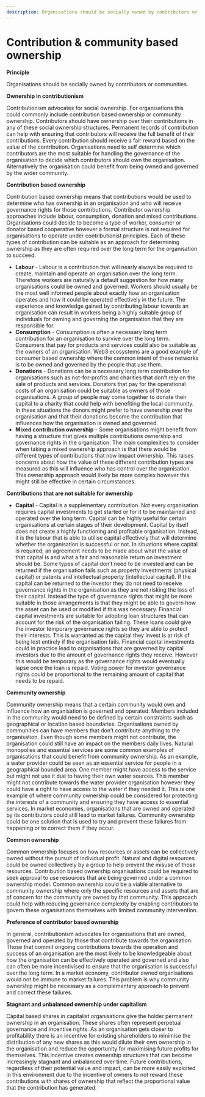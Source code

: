 ```yaml
---
description: Organisations should be socially owned by contributors or communities.
---
```


# Contribution & community based ownership

**Principle**

Organisations should be socially owned by contributors or communities.



**Ownership in contributionism**

Contributionism advocates for social ownership. For organisations this could commonly include contribution based ownership or community ownership. Contributors should have ownership over their contributions in any of these social ownership structures. Permanent records of contribution can help with ensuring that contributors will receive the full benefit of their contributions. Every contribution should receive a fair reward based on the value of the contribution. Organisations need to self determine which contributors are the most suitable for handling the governance of the organisation to decide which contributors should own the organisation. Alternatively the organisation could benefit from being owned and governed by the wider community.



**Contribution based ownership**

Contribution based ownership means that contributions would be used to determine who has ownership in an organisation and who will receive governance rights for those contributions. Contributor ownership approaches include labour, consumption, donation and mixed contributions. Organisations could decide to become a type of worker, consumer or donator based cooperative however a formal structure is not required for organisations to operate under contributionist principles. Each of these types of contribution can be suitable as an approach for determining ownership as they are often required over the long term for the organisation to succeed:

* **Labour** - Labour is a contribution that will nearly always be required to create, maintain and operate an organisation over the long term. Therefore workers are naturally a default suggestion for how many organisations could be owned and governed. Workers should usually be the most well informed people about exactly how an organisation operates and how it could be operated effectively in the future. The experience and knowledge gained by contributing labour towards an organisation can result in workers being a highly suitable group of individuals for owning and governing the organisation that they are responsible for.
* **Consumption** - Consumption is often a necessary long term contribution for an organisation to survive over the long term. Consumers that pay for products and services could also be suitable as the owners of an organisation. Web3 ecosystems are a good example of consumer based ownership where the common intent of these networks is to be owned and governed by the people that use them.
* **Donations** - Donations can be a necessary long term contribution for organisations such as not-for-profits and charities that don’t rely on the sale of products and services. Donators that pay for the operational costs of an organisation could be suitable as owners of those organisations. A group of people may come together to donate their capital to a charity that could help with benefiting the local community. In these situations the donors might prefer to have ownership over the organisation and that their donations become the contribution that influences how the organisation is owned and governed.
* **Mixed contribution ownership** - Some organisations might benefit from having a structure that gives multiple contributions ownership and governance rights in the organisation. The main complexities to consider when taking a mixed ownership approach is that there would be different types of contributions that now impact ownership. This raises concerns about how the value of these different contribution types are measured as this will influence who has control over the organisation. This ownership approach would likely be more complex however this might still be effective in certain circumstances.



**Contributions that are not suitable for ownership**

* **Capital** - Capital is a supplementary contribution. Not every organisation requires capital investments to get started or for it to be maintained and operated over the long term. Capital can be highly useful for certain organisations at certain stages of their development. Capital by itself does not create a highly functioning and profitable organisation. Instead, it is the labour that is able to utilise capital effectively that will determine whether the organisation is successful or not. In situations where capital is required, an agreement needs to be made about what the value of that capital is and what a fair and reasonable return on investment should be. Some types of capital don’t need to be invested and can be returned if the organisation fails such as property investments (physical capital) or patents and intellectual property (intellectual capital). If the capital can be returned to the investor they do not need to receive governance rights in the organisation as they are not risking the loss of their capital. Instead the type of governance rights that might be more suitable in those arrangements is that they might be able to govern how the asset can be used or modified if this was necessary. Financial capital investments are suitable for adopting loan structures that can account for the risk of the organisation failing. These loans could give the investor temporary governance rights so they are able to protect their interests. This is warranted as the capital they invest is at risk of being lost entirely if the organisation fails. Financial capital investments could in practice lead to organisations that are governed by capital investors due to the amount of governance rights they receive. However this would be temporary as the governance rights would eventually lapse once the loan is repaid. Voting power for investor governance rights could be proportional to the remaining amount of capital that needs to be repaid.



**Community ownership**

Community ownership means that a certain community would own and influence how an organisation is governed and operated. Members included in the community would need to be defined by certain constraints such as geographical or location based boundaries. Organisations owned by communities can have members that don’t contribute anything to the organisation. Even though some members might not contribute, the organisation could still have an impact on the members daily lives. Natural monopolies and essential services are some common examples of organisations that could benefit from community ownership. As an example, a water provider could be seen as an essential service for people in a geographical bounded area. One member might have access to the service but might not use it due to having their own water sources. This member might not contribute towards the water provider organisation however they could have a right to have access to the water if they needed it. This is one example of where community ownership could be considered for protecting the interests of a community and ensuring they have access to essential services. In market economies, organisations that are owned and operated by its contributors could still lead to market failures. Community ownership could be one solution that is used to try and prevent these failures from happening or to correct them if they occur.



**Common ownership**

Common ownership focuses on how resources or assets can be collectively owned without the pursuit of individual profit. Natural and digital resources could be owned collectively by a group to help prevent the misuse of those resources. Contribution based ownership organisations could be required to seek approval to use resources that are being governed under a common ownership model. Common ownership could be a viable alternative to community ownership where only the specific resources and assets that are of concern for the community are owned by that community. This approach could help with reducing governance complexity by enabling contributors to govern these organisations themselves with limited community intervention.



**Preference of contributor based ownership**

In general, contributionism advocates for organisations that are owned, governed and operated by those that contribute towards the organisation. Those that commit ongoing contributions towards the operation and success of an organisation are the most likely to be knowledgeable about how the organisation can be effectively operated and governed and also can often be more incentivised to ensure that the organisation is successful over the long term. In a market economy, contributor owned organisations would not be immune to market failures. This problem is why community ownership might be necessary as a complementary approach to prevent and correct these failures.



**Stagnant and unbalanced ownership under capitalism**

Capital based shares in capitalist organisations give the holder permanent ownership in an organisation. These shares often represent perpetual governance and incentive rights. As an organisation gets closer to profitability there is an incentive for existing shareholders to minimise the distribution of any new shares as this would dilute their own ownership in the organisation and reduce the opportunity for maximising future profits for themselves. This incentive creates ownership structures that can become increasingly stagnant and unbalanced over time. Future contributions, regardless of their potential value and impact, can be more easily exploited in this environment due to the incentive of owners to not reward these contributions with shares of ownership that reflect the proportional value that the contribution has generated.
